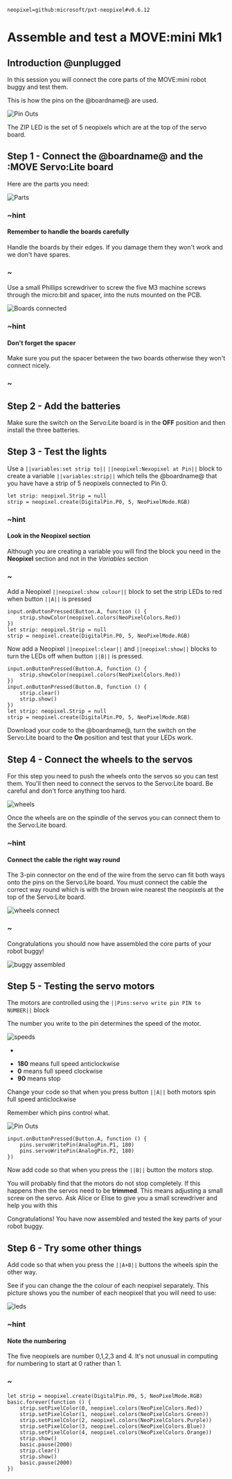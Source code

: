 ```package
neopixel=github:microsoft/pxt-neopixel#v0.6.12
```

# Assemble and test a MOVE:mini Mk1

## Introduction @unplugged

In this session you will connect the core parts of the MOVE:mini robot buggy and test them.

This is how the pins on the @boardname@ are used.

![Pin Outs](https://github.com/belmont-admin/MOVEminiBuildAndTestInstructions/raw/master/docs/images/0-PinOuts.png)

The ZIP LED is the set of 5 neopixels which are at the top of the servo board.

## Step 1 - Connect the @boardname@ and the :MOVE Servo:Lite board

Here are the parts you need:

![Parts](https://github.com/belmont-admin/MOVEminiBuildAndTestInstructions/raw/master/docs/images/1-Parts.png)

### ~hint

#### Remember to handle the boards carefully

Handle the boards by their edges. If you damage them they won't work and we don't have spares.

### ~

Use a small Phillips screwdriver to screw the five M3 machine screws through the micro:bit and spacer, into the nuts mounted on the PCB.

![Boards connected](https://github.com/belmont-admin/MOVEminiBuildAndTestInstructions/raw/master/docs/images/2-Boards.png)

### ~hint

#### Don't forget the spacer
Make sure you put the spacer between the two boards otherwise they won't connect nicely.

### ~

## Step 2 - Add the batteries

Make sure the switch on the Servo:Lite board is in the **OFF** position and then install the three batteries.

## Step 3 - Test the lights

Use a ``||variables:set strip to||`` ``||neopixel:Nexopixel at Pin||`` block to create a variable ``||variables:strip||`` which tells the @boardname@ that you have have a strip of 5 neopixels connected to Pin 0.

```blocks
let strip: neopixel.Strip = null
strip = neopixel.create(DigitalPin.P0, 5, NeoPixelMode.RGB)
```

### ~hint

#### Look in the **Neopixel** section
Although you are creating a variable you will find the block you need in the **Neopixel** section and not in the *Variables* section
### ~

Add a Neopixel ``||neopixel:show colour||`` block to set the strip LEDs to red when button ``||A||`` is pressed

```blocks
input.onButtonPressed(Button.A, function () {
    strip.showColor(neopixel.colors(NeoPixelColors.Red))
})
let strip: neopixel.Strip = null
strip = neopixel.create(DigitalPin.P0, 5, NeoPixelMode.RGB)
```

Now add a Neopixel ``||neopixel:clear||`` and ``||neopixel:show||`` blocks to turn the LEDs off when button ``||B||`` is pressed.

```blocks
input.onButtonPressed(Button.A, function () {
    strip.showColor(neopixel.colors(NeoPixelColors.Red))
})
input.onButtonPressed(Button.B, function () {
    strip.clear()
    strip.show()
})
let strip: neopixel.Strip = null
strip = neopixel.create(DigitalPin.P0, 5, NeoPixelMode.RGB)

```

Download your code to the @boardname@, turn the switch on the Servo:Lite board to the **On** position and test that your LEDs work.

## Step 4 - Connect the wheels to the servos

For this step you need to push the wheels onto the servos so you can test them. You'll then need to connect the servos to the Servo:Lite board. Be careful and don't force anything too hard.

![wheels](https://github.com/belmont-admin/MOVEminiBuildAndTestInstructions/raw/master/docs/images/4-PartsWheels.png)

Once the wheels are on the spindle of the servos you can connect them to the Servo:Lite board.

### ~hint

#### Connect the cable the right way round
The 3-pin connector on the end of the wire from the servo can fit both ways onto the pins on the Servo:Lite board. You must connect the cable the correct way round which is with the brown wire nearest the neopixels at the top of the Servo:Lite board.

![wheels connect](https://github.com/belmont-admin/MOVEminiBuildAndTestInstructions/raw/master/docs/images/6-ServoConnecting.png)

### ~

Congratulations you should now have assembled the core parts of your robot buggy!

![buggy assembled](https://github.com/belmont-admin/MOVEminiBuildAndTestInstructions/raw/master/docs/images/7-FinalAssembled.png)

## Step 5 - Testing the servo motors

The motors are controlled using the ``||Pins:servo write pin PIN to NUMBER||`` block

The number you write to the pin determines the speed of the motor.

![speeds](https://github.com/belmont-admin/MOVEminiBuildAndTestInstructions/raw/master/docs/images/5-SpeedControl.png)

-
* **180** means full speed anticlockwise
* **0** means full speed clockwise
* **90** means stop

Change your code so that when you press button ``||A||`` both motors spin full speed anticlockwise

Remember which pins control what.

![Pin Outs](https://github.com/belmont-admin/MOVEminiBuildAndTestInstructions/raw/master/docs/images/0-PinOuts.png)

```blocks
input.onButtonPressed(Button.A, function () {
    pins.servoWritePin(AnalogPin.P1, 180)
    pins.servoWritePin(AnalogPin.P2, 180)
})
```
Now add code so that when you press the ``||B||`` button the motors stop.

You will probably find that the motors do not stop completely. If this happens then the servos need to be **trimmed**. This means adjusting a small screw on the servo. Ask Alice or Elise to give you a small screwdriver and help you with this

Congratulations! You have now assembled and tested the key parts of your robot buggy.

## Step 6 - Try some other things

Add code so that when you press the ``||A+B||`` buttons the wheels spin the other way.

See if you can change the the colour of each neopixel separately. This picture shows you the number of each neopixel that you will need to use:

![leds](https://github.com/belmont-admin/MOVEminiBuildAndTestInstructions/raw/master/docs/images/3-PixelArrayAddressing.png)

### ~hint

#### Note the numbering
The five neopixels are number 0,1,2,3 and 4. It's not unusual in computing for numbering to start at 0 rather than 1.

### ~

```blocks
let strip = neopixel.create(DigitalPin.P0, 5, NeoPixelMode.RGB)
basic.forever(function () {
    strip.setPixelColor(0, neopixel.colors(NeoPixelColors.Red))
    strip.setPixelColor(1, neopixel.colors(NeoPixelColors.Green))
    strip.setPixelColor(2, neopixel.colors(NeoPixelColors.Purple))
    strip.setPixelColor(3, neopixel.colors(NeoPixelColors.Blue))
    strip.setPixelColor(4, neopixel.colors(NeoPixelColors.Orange))
    strip.show()
    basic.pause(2000)
    strip.clear()
    strip.show()
    basic.pause(2000)
})

```

